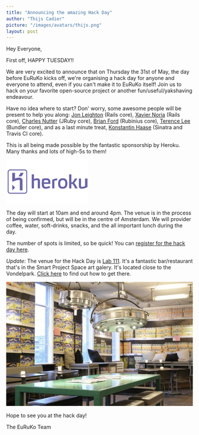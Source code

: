 ```yaml
---
title: "Announcing the amazing Hack Day"
author: "Thijs Cadier"
picture: "/images/avatars/thijs.png"
layout: post
---
```

Hey Everyone,

First off, HAPPY TUESDAY!!

We are very excited to announce that on Thursday the 31st of May, the day before EuRuKo kicks off, we're organising a hack day for anyone and everyone to attend, even if you can't make it to EuRuKo itself! Join us to hack on your favorite open-source project or another fun/useful/yakshaving endeavour.

Have no idea where to start? Don' worry, some awesome people will be present to help you along: [Jon Leighton](http://jonathanleighton.com/) (Rails core), [Xavier Noria](http://hashref.com/) (Rails core), [Charles Nutter](http://headius.blogspot.com/) (JRuby core), [Brian Ford](http://brixen.io/) (Rubinius core), [Terence Lee](https://twitter.com/#!/hone02) (Bundler core), and as a last minute treat, [Konstantin Haase](https://twitter.com/#!/konstantinhaase) (Sinatra and Travis CI core).

This is all being made possible by the fantastic sponsorship by Heroku. Many thanks and lots of high-5s to them!

[![Heroku](/images/sponsors/heroku.png "Heroku")](http://www.heroku.com "Heroku")

The day will start at 10am and end around 4pm. The venue is in the process of being confirmed, but will be in the centre of Amsterdam. We will provider coffee, water, soft-drinks, snacks, and the all important lunch during the day.

The number of spots is limited, so be quick! You can [register for the hack day here](http://eurukohackday.eventbrite.com/).

*Update*: The venue for the Hack Day is [Lab 111](http://www.lab111.nl). It's a fantastic bar/restaurant that's in the Smart Project Space art galery. It's located close to the Vondelpark. [Click here](http://maps.google.nl/maps/place?cid=9748061909450425277&q=lab+111&hl=nl&t=m&cd=1&cad=src:ppiwlink&ei=Szi6T93PLIj44QSP_5D3Dg) to find out how to get there.

!["Lab 111"](/images/blog/lab111.jpg)

Hope to see you at the hack day!

The EuRuKo Team
